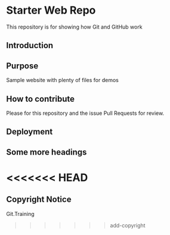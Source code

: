 # Starter Web Repo

This repository is for showing how Git and GitHub work

## Introduction

## Purpose

Sample website with plenty of files for demos

## How to contribute

Please for this repository and the issue Pull Requests for review.  

## Deployment

## Some more headings

<<<<<<< HEAD
=======
## Copyright Notice 
Git.Training
>>>>>>> add-copyright
